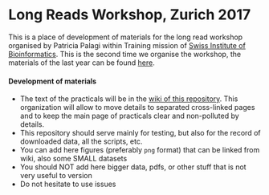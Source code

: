 # Long Reads Workshop, Zurich 2017

This is a place of development of materials for the long read workshop organised by Patricia Palagi within Training mission of [Swiss Institute of Bioinformatics](https://www.sib.swiss/training).
This is the second time we organise the workshop, the materials of the last year can be found [here](https://github.com/aechchiki/SIB_LRW_Bern16).

#### Development of materials

- The text of the practicals will be in the [wiki of this repository](https://github.com/aechchiki/SIB_LongReadsWorkshop_Zurich17/wiki). This organization will allow to move details to separated cross-linked pages and to keep the main page of practicals clear and non-polluted by details.
- This repository should serve mainly for testing, but also for the record of downloaded data, all the scripts, etc.
- You can add here figures (preferably `png` format) that can be linked from wiki, also some SMALL datasets
- You should NOT add here bigger data, pdfs, or other stuff that is not very useful to version
- Do not hesitate to use issues
